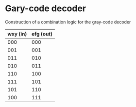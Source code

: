 # Gary-code decoder
Construction of a combination logic for the gray-code decoder

| wxy (in) | efg (out) |
| ---------| --------- |
| 000      | 000       |
| 001      | 001       |
| 011      | 010       |
| 010      | 011       |
| 110      | 100       |
| 111      | 101       |
| 101      | 110       |
| 100      |111        |

